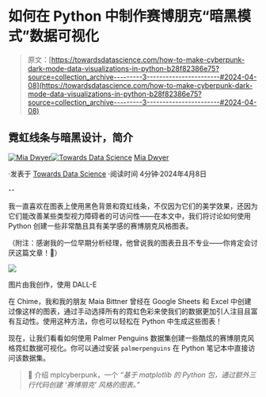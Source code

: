 # 如何在 Python 中制作赛博朋克“暗黑模式”数据可视化

> 原文：[https://towardsdatascience.com/how-to-make-cyberpunk-dark-mode-data-visualizations-in-python-b28f82386e75?source=collection_archive---------3-----------------------#2024-04-08](https://towardsdatascience.com/how-to-make-cyberpunk-dark-mode-data-visualizations-in-python-b28f82386e75?source=collection_archive---------3-----------------------#2024-04-08)

## 霓虹线条与暗黑设计，简介

[](https://medium.com/@mia_dwyer?source=post_page---byline--b28f82386e75--------------------------------)[![Mia Dwyer](../Images/e3b6899877e5cc5e4961a6d1dd6954d6.png)](https://medium.com/@mia_dwyer?source=post_page---byline--b28f82386e75--------------------------------)[](https://towardsdatascience.com/?source=post_page---byline--b28f82386e75--------------------------------)[![Towards Data Science](../Images/a6ff2676ffcc0c7aad8aaf1d79379785.png)](https://towardsdatascience.com/?source=post_page---byline--b28f82386e75--------------------------------) [Mia Dwyer](https://medium.com/@mia_dwyer?source=post_page---byline--b28f82386e75--------------------------------)

·发表于 [Towards Data Science](https://towardsdatascience.com/?source=post_page---byline--b28f82386e75--------------------------------) ·阅读时间 4分钟·2024年4月8日

--

我一直喜欢在图表上使用黑色背景和霓虹线条，不仅因为它们的美学效果，还因为它们能改善某些类型视力障碍者的可访问性——在本文中，我们将讨论如何使用 Python 创建一些非常酷且具有美学感的赛博朋克风格图表。

（附注：感谢我的一位早期分析经理，他曾说我的图表丑且不专业——你肯定会讨厌这篇文章！👋）

![](../Images/b7bfb7fea63d7b19bf45262b25a1cedf.png)

图片由我创作，使用 DALL-E

在 Chime，我和我的朋友 Maia Bittner 曾经在 Google Sheets 和 Excel 中创建过像这样的图表，通过手动选择所有的霓虹色彩来使我们的数据更加引人注目且富有互动性。使用这种方法，你也可以轻松在 Python 中生成这些图表！

现在，让我们看看如何使用 Palmer Penguins 数据集创建一些酷炫的赛博朋克风格霓虹数据可视化。你可以通过安装 `palmerpenguins` 在 Python 笔记本中直接访问该数据集。

> 💫 介绍 mplcyberpunk，一个 *“基于 matplotlib 的 Python 包，通过额外三行代码创建 ‘赛博朋克’ 风格的图表。”*
